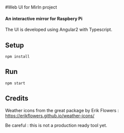 #Web UI for MirIn project
#### An interactive mirror for Raspbery Pi

The UI is developed using Angular2 with Typescript.

## Setup
```shell
npm install
```

## Run
```shell
npm start
```

## Credits
Weather icons from the great package by Erik Flowers : https://erikflowers.github.io/weather-icons/

Be careful : this is not a production ready tool yet.